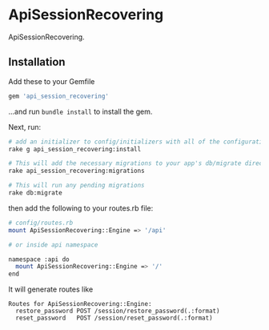 # ApiSessionRecovering

ApiSessionRecovering.

## Installation

Add these to your Gemfile

``` ruby
gem 'api_session_recovering'
```

...and run `bundle install` to install the gem.

Next, run:

``` bash
# add an initializer to config/initializers with all of the configuration options
rake g api_session_recovering:install

# This will add the necessary migrations to your app's db/migrate directory
rake api_session_recovering:migrations

# This will run any pending migrations
rake db:migrate
```

then add the following to your routes.rb file:

``` bash
# config/routes.rb
mount ApiSessionRecovering::Engine => '/api'

# or inside api namespace

namespace :api do
  mount ApiSessionRecovering::Engine => '/'
end
```

It will generate routes like

```
Routes for ApiSessionRecovering::Engine:
  restore_password POST /session/restore_password(.:format)
  reset_password   POST /session/reset_password(.:format)
```
